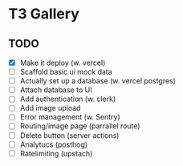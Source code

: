 # T3 Gallery

## TODO

- [x] Make it deploy (w. vercel)
- [ ] Scaffold basic ui mock data
- [ ] Actually set up a database (w. vercel postgres)
- [ ] Attach database to UI
- [ ] Add authentication (w. clerk)
- [ ] Add image upload
- [ ] Error management (w. Sentry)
- [ ] Routing/image page (parrallel route)
- [ ] Delete button (server actions)
- [ ] Analytucs (posthog)
- [ ] Ratelimiting (upstach)
